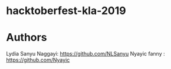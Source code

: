 # hacktoberfest-kla-2019

# Authors
Lydia Sanyu Naggayi: https://github.com/NLSanyu
Nyayic fanny : https://github.com/Nyayic 
